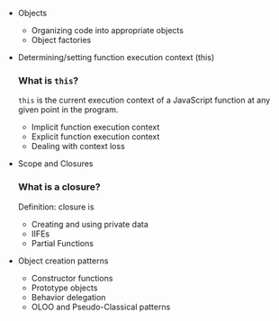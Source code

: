 * Objects
  * Organizing code into appropriate objects
  * Object factories
* Determining/setting function execution context (this)

  ### What is `this`?

  `this` is the current execution context of a JavaScript function at any given point in the program.

  * Implicit function execution context
  * Explicit function execution context
  * Dealing with context loss
* Scope and Closures

  ### What is a closure?

  Definition: closure is
  * Creating and using private data
  * IIFEs
  * Partial Functions
* Object creation patterns
  * Constructor functions
  * Prototype objects
  * Behavior delegation
  * OLOO and Pseudo-Classical patterns


